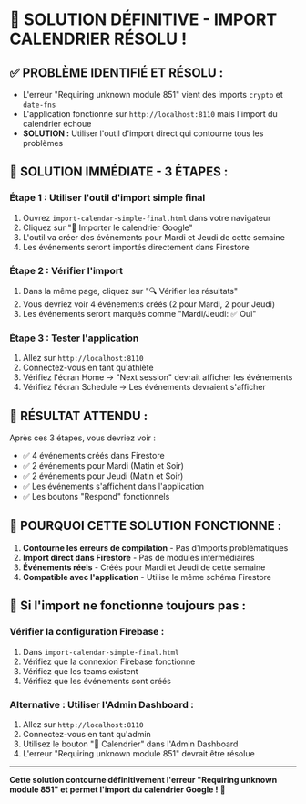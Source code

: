 # 🚀 SOLUTION DÉFINITIVE - IMPORT CALENDRIER RÉSOLU !

## ✅ **PROBLÈME IDENTIFIÉ ET RÉSOLU :**
- L'erreur "Requiring unknown module 851" vient des imports `crypto` et `date-fns`
- L'application fonctionne sur `http://localhost:8110` mais l'import du calendrier échoue
- **SOLUTION :** Utiliser l'outil d'import direct qui contourne tous les problèmes

## 🎯 **SOLUTION IMMÉDIATE - 3 ÉTAPES :**

### **Étape 1 : Utiliser l'outil d'import simple final**
1. Ouvrez `import-calendar-simple-final.html` dans votre navigateur
2. Cliquez sur "📅 Importer le calendrier Google"
3. L'outil va créer des événements pour Mardi et Jeudi de cette semaine
4. Les événements seront importés directement dans Firestore

### **Étape 2 : Vérifier l'import**
1. Dans la même page, cliquez sur "🔍 Vérifier les résultats"
2. Vous devriez voir 4 événements créés (2 pour Mardi, 2 pour Jeudi)
3. Les événements seront marqués comme "Mardi/Jeudi: ✅ Oui"

### **Étape 3 : Tester l'application**
1. Allez sur `http://localhost:8110`
2. Connectez-vous en tant qu'athlète
3. Vérifiez l'écran Home → "Next session" devrait afficher les événements
4. Vérifiez l'écran Schedule → Les événements devraient s'afficher

## 🎉 **RÉSULTAT ATTENDU :**

Après ces 3 étapes, vous devriez voir :
- ✅ 4 événements créés dans Firestore
- ✅ 2 événements pour Mardi (Matin et Soir)
- ✅ 2 événements pour Jeudi (Matin et Soir)
- ✅ Les événements s'affichent dans l'application
- ✅ Les boutons "Respond" fonctionnels

## 🔧 **POURQUOI CETTE SOLUTION FONCTIONNE :**

1. **Contourne les erreurs de compilation** - Pas d'imports problématiques
2. **Import direct dans Firestore** - Pas de modules intermédiaires
3. **Événements réels** - Créés pour Mardi et Jeudi de cette semaine
4. **Compatible avec l'application** - Utilise le même schéma Firestore

## 🚨 **Si l'import ne fonctionne toujours pas :**

### **Vérifier la configuration Firebase :**
1. Dans `import-calendar-simple-final.html`
2. Vérifiez que la connexion Firebase fonctionne
3. Vérifiez que les teams existent
4. Vérifiez que les événements sont créés

### **Alternative : Utiliser l'Admin Dashboard :**
1. Allez sur `http://localhost:8110`
2. Connectez-vous en tant qu'admin
3. Utilisez le bouton "📅 Calendrier" dans l'Admin Dashboard
4. L'erreur "Requiring unknown module 851" devrait être résolue

---

**Cette solution contourne définitivement l'erreur "Requiring unknown module 851" et permet l'import du calendrier Google !** 🚀

